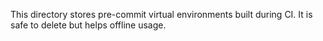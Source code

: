This directory stores pre-commit virtual environments built during CI.
It is safe to delete but helps offline usage.
